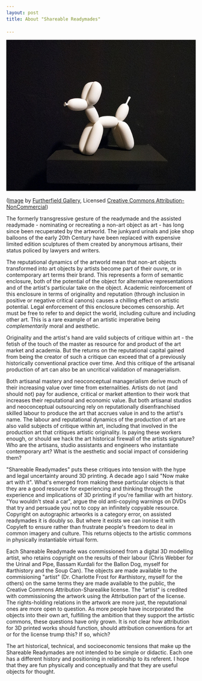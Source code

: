 ```yaml
---
layout: post
title: About "Shareable Readymades"

---
```


![Balloon Dog](/assets/2015/balloon-dog-at-ff.jpg)

([Image](https://www.flickr.com/photos/http_gallery/22348354511/in/album-72157659703440068/) by [Furtherfield Gallery](https://www.flickr.com/photos/http_gallery/), Licensed [Creative Commons Attribution-NonCommercial](https://creativecommons.org/licenses/by-nc/2.0/))

The formerly transgressive gesture of the readymade and the assisted readymade - nominating or recreating a non-art object as art - has long since been recuperated by the artworld. The junkyard urinals and joke shop balloons of the early 20th Century have been replaced with expensive limited edition sculptures of them created by anonymous artisans, their status policed by lawyers and writers.

The reputational dynamics of the artworld mean that non-art objects transformed into art objects by artists become part of their ouvre, or in contemporary art terms their brand. This represents a form of semantic enclosure, both of the  potential of the object for alternative representations and of the artist's particular take on the object. Academic reinforcement of this enclosure in terms of originality and reputation (through inclusion in positive or negative critical canons) causes a chilling effect on artistic potential. Legal enforcement of this enclosure becomes censorship. Art must be free to refer to and depict the world, including culture and including other art. This is a rare example of an artistic imperative being *complementarily* moral and aesthetic.

Originality and the artist's hand are valid subjects of critique within art - the fetish of the touch of the master as resource for and product of the art market and academia. But the returns on the reputational capital gained from being the creator of such a critique can exceed that of a previously historically conventional practice over time. And this critique of the artisanal production of art can also be an uncritical validation of managerialism.

Both artisanal mastery and neoconceptual managerialism derive much of their increasing value over time from externalities. Artists do not (and should not) pay for audience, critical or market attention to their work that increases their reputational and economic value. But both artisanal studios and neoconceptual outsourcing rely on reputationally disenfranchised skilled labour to produce the art that accrues value in and to the artist's name. The labour and reputational dynamics of the production of art are also valid subjects of critique within art, including that involved in the production art that critiques artistic originality. Is paying these workers enough, or should we hack the art historical firewall of the artists signature? Who are the artisans, studio assistants and engineers who instantiate contemporary art? What is the aesthetic and social impact of considering them?

"Shareable Readymades" puts these critiques into tension with the hype and legal uncertainty around 3D printing. A decade ago I said "Now make art with it". What's emerged from making these particular objects is that they are a good resource for experiencing and thinking through the experience and implications of 3D printing if you're familiar with art history. "You wouldn't steal a car", argue the old anti-copying warnings on DVDs that try and persuade you not to copy an infinitely copyable resource. Copyright on autographic artworks is a category error, on assisted readymades it is doubly so. But where it exists we can ironise it with Copyleft to ensure rather than frustrate people's freedom to deal in common imagery and culture. This returns objects to the artistic commons in physically instantiable virtual form.

Each Shareable Readymade was commissioned from a digital 3D modelling artist, who retains copyright on the results of their labour (Chris Webber for the Urinal and Pipe, Bassam Kurdali for the Ballon Dog, myself for #arthistory and the Soup Can). The objects are made available to the commisioning "artist" (Dr. Charlotte Frost for #arthistory, myself for the others) on the same terms they are made available to the public, the Creative Commons Attribution-Sharealike license. The "artist" is credited with commissioning the artwork using the Attribution part of the license. The rights-holding relations in the artwork are more just, the reputational ones are more open to question. As more people have incorporated the objects into their own art, fulfilling the ambition that they support the artistic commons, these questions have only grown. It is not clear how attribution for 3D printed works should function, should attribution conventions for art or for the license trump this? If so, which?

The art historical, technical, and socioeconomic tensions that make up the Shareable Readymades are not intended to be simple or didactic. Each one has a different history and positioning in relationship to its referent. I hope that they are fun physically and conceptually and that they are useful objects for thought.
